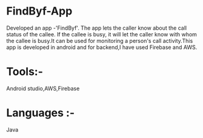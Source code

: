 # FindByf-App
Developed an app -'FindByf'. The app lets the caller know about the call status of the callee. If the callee is busy, it will let the caller know with whom the callee is busy.It can be used for monitoring a person's call activity.This app is developed in android and for backend,I have used Firebase and AWS.

# Tools:-
   Android studio,AWS,Firebase
# Languages :- 
   Java
 


